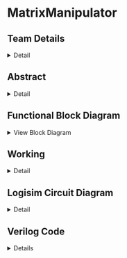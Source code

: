# MatrixManipulator

<!-- First Section -->
## Team Details
<details>
  <summary>Detail</summary>
	  
  <ul>
    <li>Section: S2 Team-15</li>
    <li>Semester: 3rd Sem B. Tech. CSE</li>
    <li>Member-1: Aditya Suresh, 231CS203, adityasuresh.231cs203@nitk.edu.in</li>
    <li>Member-2: Nikhil Kottoli, 231CS236, nikhilkottoli.231cs236@nitk.edu.in</li>
    <li>Member-3: Vishal, 231CS263, vishalgangani.231cs263@nitk.edu.in</li>
  </ul>
</details>

<!-- Second Section -->
## Abstract
<details>
  <summary>Detail</summary>
  
  - **Motivation:**  
  Efficient handling of matrices is crucial in various fields, including computer graphics, engineering, data science, and machine learning. The need for systems that can efficiently perform these operations and which can be easily scaled are essential. We aimed to make a system which not only performs the most common operations but also is easy to scale and modular.

- **Problem Statement:**  
  This project addresses the need for efficient matrix operations by developing a tool that exclusively uses combinational and sequential circuits to perform multiplication, transposition, and determinant calculations. This solution is grounded in digital systems and implements most used matrix operations in as little hardware as possible.

- **Features:**  
  - **Matrix Multiplication:** Efficiently multiplies two matrices, handling various inputs and displaying the resulting product in a clear format.
  - **Transpose Calculation and Arithmetic Operations:** Allows users to easily find the transpose of any matrix, visually presenting the result. It also performs scalar multiplication and matrix subtraction and addition.
  - **Determinant Finder:** Accurately computes the determinant of square matrices and indicates the existence of an inverse.
  - **User-Friendly Interface:** Provides an easy-to-use interface, simplifying data input and output display using a seven-segment display.

  
</details>

<!-- Block Diagram Section -->
## Functional Block Diagram
<details>
  <summary>View Block Diagram</summary>
  <img src="/Snapshots/BlockDiagram.png" alt="Block Diagram" style="display: block; margin: 20px auto;">
</details>

<!-- Third Section -->
## Working

<details>
  <summary>Detail</summary>

  ### DESCRIPTION

The core structure of the project is built around modules responsible for accepting inputs, determining which operation to perform, the operations themselves, and displaying the output in simple decimal form. The project operates by allowing a user to input two 2x2 matrices (where each element is of 2 bits) and lets them perform the following operations:

- **Addition (A + B)**:  
  The Addition module computes the sum by adding corresponding elements of matrix A and B.

- **Subtraction (A - B)**:  
  The Subtraction module computes the difference by subtracting the corresponding elements of matrix A and B. It can also return negative outputs by converting the conventional output (2's complement form) into decimal form along with a negative sign by comparing the inputs initially.

- **Multiplication (A × B)**:  
  The Matrix Multiplier module computes the product by following the mathematical formulas for finding the product of two 2x2 matrices.

- **Scalar Multiplication (k × A)**:  
  The Scalar Multiplier module computes the scalar product by multiplying every individual element with the given scalar input.

- **Transpose (A^T)**:  
  The Transpose module computes the transpose of the given matrix (A) by swapping the elements along the right diagonal.

- **Determinant (det(A))**:  
  The Determinant module computes the determinant of the given matrix (A) by following the mathematical formulas for finding the determinant of a 2x2 matrix.

- **Inverse (A^(-1)) (if det(A) ≠ 0)**:  
  The Inverse module computes the inverse of the given matrix (A) by following the mathematical formulas for finding the inverse of a 2x2 matrix, provided the determinant is not zero.

	<p>Wherein the Inverse module computes the inverse of the given matrix (A) by following the mathematical formulae for finding the inverse of a 2x2 matrix if and only if the determinant of the
	given matrix is non - zero. If the determinant is found to be zero, the circuit is programmed to return the values:
	<table border="1" style="border-collapse: collapse;">
          <tr>
            <td>00</td>
            <td>-00</td>
          </tr>
          <tr>
            <td>-00</td>
            <td>00</td>
          </tr>
        </table></p>

  
  ### AN EXAMPLE WITH A TRUTH TABLE
  
  Let the inputs be two 2x2 matrices, with each element represented as a 2-bit binary number:
  
 <table>
    <tr>
      <td>A =</td>
      <td>
        <table border="1" style="border-collapse: collapse;">
          <tr>
            <td>01</td>
            <td>10</td>
          </tr>
          <tr>
            <td>11</td>
            <td>00</td>
          </tr>
        </table>
      </td>
    </tr>
    <tr>
      <td>B =</td>
      <td>
        <table border="1" style="border-collapse: collapse;">
          <tr>
            <td>10</td>
            <td>11</td>
          </tr>
          <tr>
            <td>00</td>
            <td>01</td>
          </tr>
        </table>
      </td>
    </tr>
  </table>

  Note: Each element of the matrices \(A\) and \(B\) can take values from 0 to 3 (i.e., \(00\) to \(11\) in binary).

 The operations performed on these matrices are as follows:

- **000:** Addition (A + B)
- **001:** Subtraction (A - B)
- **010:** Multiplication (A × B)
- **011:** Scalar Multiplication (k × A)
- **100:** Transpose (A^T)
- **101:** Determinant (det(A))
- **110:** Inverse (A^(-1)) (if det(A) ≠ 0)

  ### Truth Tables for Each Operation

  | Control Signal S | $a_{11}$ | $a_{12}$ | $a_{21}$ | $a_{22}$ | $b_{11}$ | $b_{12}$ | $b_{21}$ | $b_{22}$ | Output 1 | Output 2 | Output 3 | Output 4 |
  |-----------------------|------------|------------|------------|------------|------------|------------|------------|------------|----------|----------|----------|----------|
  | 000                   | 01         | 10         | 11         | 00         | 10         | 11         | 00         | 01         | 011      | 101      | 011      | 001      |
  | 001                   | 01         | 10         | 11         | 00         | 10         | 11         | 00         | 01         | 101      | 101      | 11       | 101      |
  | 010                   | 01         | 10         | 11         | 00         | 10         | 11         | 00         | 01         | 011      | 011      | 011      | 001      |
  | 100                   | 01         | 10         | 11         | 00         | -          | -          | -          | -          | 001      | 011      | 010      | 000      |
  | 101                   | 01         | 10         | 11         | 00         | -          | -          | -          | -          | 011      | -        | -        | -        |
  | 110                   | 01         | 10         | 11         | 00         | -          | -          | -          | -          | 000      | 110      | 111      | 001      |

  **Table 1:** Truth Tables for Matrix Addition, Subtraction, Multiplication, and Transpose

| Control Signal $S$ | $a_{11}$ | $a_{12}$ | $a_{21}$ | $a_{22}$ | Scalar $k$ | $k \cdot a_{11}$ | $k \cdot a_{12}$ | $k \cdot a_{21}$ | $k \cdot a_{22}$ |
|--------------------|----------|----------|----------|----------|------------|------------------|------------------|------------------|------------------|
| 011                   | 01         | 10         | 11         | 00         | 10            | 010               | 100               | 110               | 00                |

  **Table 2:** Truth Table for Scalar Multiplication
</details>



<!-- Fourth Section -->
## Logisim Circuit Diagram
<details>
  <summary>Detail</summary>
	<h2>Main</h2>
	<p> The following is the main module with which the user interacts to compute his operations.</p>
  <img src="/Snapshots/S2-T15.png" alt="Logisim Circuit Diagram" style="display: block; margin: 20px auto;">
	<h4> The main submodules are: </h4>
  <h2>Storage</h2>
	<p>The storage module stores the first input set given by the user and allows us to use the same set of switches to give in another separate set of inputs.</p>
	 <img src="/Snapshots/Storage.png" alt="Logisim Circuit Diagram" style="display: block; margin: 20px auto;">
<h2>Adder</h2>
	<p>The Adder module performs the function of addition of two matrices.</p>
	 <img src="/Snapshots/Adder.png" alt="Logisim Circuit Diagram" style="display: block; margin: 20px auto;">
<h2>Subtractor</h2>
	<p>The Subtractor module performs the function of subtracting one matrix from another.</p>
	 <img src="/Snapshots/Subtractor.png" alt="Logisim Circuit Diagram" style="display: block; margin: 20px auto;">
<h2>Matrix Multiplier</h2>
	<p>The Matrix Multiplier module performs the function of Multiplying two matrices.</p>
	 <img src="/Snapshots/MatrixMultiplier.png" alt="Logisim Circuit Diagram" style="display: block; margin: 20px auto;">
<h2>Scalar Multiplier</h2>
	<p>The Scalar Multiplier module performs the function of multiplying a martix with a scalar number.</p>
	 <img src="/Snapshots/ScalarMultiplier.png" alt="Logisim Circuit Diagram" style="display: block; margin: 20px auto;">
<h2>Transpose</h2>
	<p>The Transpose module performs the function of computing the transpose of the input matrix.</p>
	 <img src="/Snapshots/Transpose.png" alt="Logisim Circuit Diagram" style="display: block; margin: 20px auto;">
<h2>Determinant</h2>
	<p>The Determinant module performs the function of computing the Determinant of the input matrix.</p>
	 <img src="/Snapshots/Determinant.png" alt="Logisim Circuit Diagram" style="display: block; margin: 20px auto;">
<h2>Inverse</h2>
	<p>The Inverse module performs the function of computing the inverse of the input matrix.</p>
	 <img src="/Snapshots/Inverse.png" alt="Logisim Circuit Diagram" style="display: block; margin: 20px auto;">
<h2>7-Segment</h2>
	<p>The 7Segment module performs the function of displaying the output binary number in the form of a readable decimal number.</p>
	 <img src="/Snapshots/7Segment.png" alt="Logisim Circuit Diagram" style="display: block; margin: 20px auto;">
</details>

<!-- Fifth Section -->
## Verilog Code
<details>
  <summary>Details</summary>
  <details>
  <summary>Modules</summary>

```verilog
/*
    Team:S2-T15
    Member-1:Aditya Suresh 231CS203
    Member-2:Nikhil Kottoli 231CS236
    Member-3:Vishal 231CS263
*/


module determinant_2x2(
    input [1:0] d11, d12, d21, d22,  // 2-bit elements of the 2x2 matrix
    output reg [3:0] det             // 4-bit output for the determinant
);

    always @(*) begin
        det = (d11 * d22) - (d12 * d21);
    end

endmodule


module determinant_2x2_gate_level(
    input [1:0] d11, d12, d21, d22,  // Matrix elements
    output [3:0] det                 // Determinant output
);
    
    wire [3:0] mult1;  // Product of d11 and d22
    wire [3:0] mult2;  // Product of d12 and d21
    wire borrow;       // Borrow signal for subtraction

    // Multiplication for d11 * d22
    wire p00, p01, p10, p11; // Partial products
    and (p00, d11[0], d22[0]);
    and (p01, d11[0], d22[1]);
    and (p10, d11[1], d22[0]);
    and (p11, d11[1], d22[1]);

    xor (mult1[1], p01, p10);  // Sum for second bit
    xor (mult1[2], p01, p11);  // Sum for third bit
    and (mult1[0], p00, 1'b1);  // LSB
    and (mult1[3], p11, 1'b1);   // MSB

    // Multiplication for d12 * d21
    wire q00, q01, q10, q11; // Partial products
    and (q00, d12[0], d21[0]);
    and (q01, d12[0], d21[1]);
    and (q10, d12[1], d21[0]);
    and (q11, d12[1], d21[1]);

    xor (mult2[1], q01, q10);  // Sum for second bit
    xor (mult2[2], q01, q11);  // Sum for third bit
    and (mult2[0], q00, 1'b1);  // LSB
    and (mult2[3], q11, 1'b1);   // MSB

    // Subtract mult2 from mult1
    wire [3:0] temp; // Result of subtraction
    wire b0, b1, b2, b3;

    // First bit
    xor (temp[0], mult1[0], mult2[0]); 
    not (b0, mult2[0]);                 
    and (b1, b0, mult1[0]);             

    // Second bit
    xor (temp[1], mult1[1], mult2[1]);
    and (b2, b0, mult1[1]);
    and (b3, mult2[1], mult1[0]);
    or (borrow, b1, b2);               

    // Third bit
    xor (temp[2], mult1[2], mult2[2]);

    // Final output using buffers instead of assign
    buf (det[0], temp[0]);
    buf (det[1], temp[1]);
    buf (det[2], temp[2]);
    buf (det[3], 1'b0);  // If you want to set the MSB to 0, adjust accordingly

endmodule



module inverse_2x2(
    input signed [3:0] d11, d12, d21, d22,  // Input elements of the 2x2 matrix
    output reg signed [3:0] inv11, inv12, inv21, inv22, // Output for the inverse matrix
    output reg valid                  // Output valid flag
);

    reg signed [5:0] det; // Determinant with wider bit-width for intermediate results

    // Determinant calculation
    always @(*) begin
        det = (d11 * d22) - (d12 * d21);
    end

    // Check if determinant is non-zero and calculate the inverse
    always @(*) begin
        if (det != 0) begin
            valid = 1; // Inverse exists
            inv11 = d22;         // Assign d22 directly
            inv12 = -d12;        // Assign negative of d12
            inv21 = -d21;        // Assign negative of d21
            inv22 = d11;         // Assign d11 directly
        end else begin
            valid = 0; // Inverse does not exist
            inv11 = 4'b0000; // Output 0
            inv12 = 4'b0000; // Output 0
            inv21 = 4'b0000; // Output 0
            inv22 = 4'b0000; // Output 0
        end
    end

endmodule

module inverse_2x2_gate(
    input [3:0] d11, d12, d21, d22,   // Input elements of the 2x2 matrix
    output [3:0] inv11, inv12, inv21, inv22 // Inverse matrix elements
);

    // Wires for negative values
    wire [3:0] neg_d12;
    wire [3:0] neg_d21;

    // Generate negation of d12 and d21 using NOT gates
    not(neg_d12[0], d12[0]);
    not(neg_d12[1], d12[1]);
    not(neg_d12[2], d12[2]);
    not(neg_d12[3], d12[3]);

    not(neg_d21[0], d21[0]);
    not(neg_d21[1], d21[1]);
    not(neg_d21[2], d21[2]);
    not(neg_d21[3], d21[3]);

    // inv11 = d22
    wire inv11_0, inv11_1, inv11_2, inv11_3;
    and(inv11_0, d22[0], 1'b1); // d22[0] 
    and(inv11_1, d22[1], 1'b1); // d22[1] 
    and(inv11_2, d22[2], 1'b1); // d22[2] 
    and(inv11_3, d22[3], 1'b1); // d22[3] 

    // inv12 = -d12
    wire inv12_0, inv12_1, inv12_2, inv12_3;
    and(inv12_0, neg_d12[0], 1'b1); // -d12[0]
    and(inv12_1, neg_d12[1], 1'b1); // -d12[1]
    and(inv12_2, neg_d12[2], 1'b1); // -d12[2]
    and(inv12_3, neg_d12[3], 1'b1); // -d12[3]

    // inv21 = -d21
    wire inv21_0, inv21_1, inv21_2, inv21_3;
    and(inv21_0, neg_d21[0], 1'b1); // -d21[0]
    and(inv21_1, neg_d21[1], 1'b1); // -d21[1]
    and(inv21_2, neg_d21[2], 1'b1); // -d21[2]
    and(inv21_3, neg_d21[3], 1'b1); // -d21[3]

    // inv22 = d11
    wire inv22_0, inv22_1, inv22_2, inv22_3;
    and(inv22_0, d11[0], 1'b1); // d11[0]
    and(inv22_1, d11[1], 1'b1); // d11[1]
    and(inv22_2, d11[2], 1'b1); // d11[2]
    and(inv22_3, d11[3], 1'b1); // d11[3]

    and(inv11[0], inv11_0, 1'b1);
    and(inv11[1], inv11_1, 1'b1);
    and(inv11[2], inv11_2, 1'b1);
    and(inv11[3], inv11_3, 1'b1);

    and(inv12[0], inv12_0, 1'b1);
    and(inv12[1], inv12_1, 1'b1);
    and(inv12[2], inv12_2, 1'b1);
    and(inv12[3], inv12_3, 1'b1);

    and(inv21[0], inv21_0, 1'b1);
    and(inv21[1], inv21_1, 1'b1);
    and(inv21[2], inv21_2, 1'b1);
    and(inv21[3], inv21_3, 1'b1);

    and(inv22[0], inv22_0, 1'b1);
    and(inv22[1], inv22_1, 1'b1);
    and(inv22[2], inv22_2, 1'b1);
    and(inv22[3], inv22_3, 1'b1);

endmodule

module matrix_adder_2x2(
    input [2:0] a11, a12, a21, a22,  // Elements of matrix A (3-bit)
    input [2:0] b11, b12, b21, b22,  // Elements of matrix B (3-bit)
    output [3:0] c11, c12, c21, c22  // Elements of result matrix C (4-bit)
);

    // Addition operations
    assign c11 = a11 + b11;
    assign c12 = a12 + b12;
    assign c21 = a21 + b21;
    assign c22 = a22 + b22;

endmodule


module full_adder (
    input a,
    input b,
    input cin,
    output sum,
    output cout
);
    wire a_xor_b, a_and_b, a_xor_b_and_cin;

    // Logic for Full Adder
    xor(a_xor_b, a, b);              
    xor(sum, a_xor_b, cin);         
    and(a_and_b, a, b);             
    and(a_xor_b_and_cin, a_xor_b, cin); 
    or(cout, a_and_b, a_xor_b_and_cin); 
endmodule

module matrix_adder_2x2_gate_level(
    input [2:0] a11, a12, a21, a22,  // Matrix A elements
    input [2:0] b11, b12, b21, b22,  // Matrix B elements
    output [3:0] c11, c12, c21, c22  // Result matrix elements
);

    // Carry wires
    wire carry11_1, carry11_2, carry11_3;  
    wire carry12_1, carry12_2, carry12_3;  
    wire carry21_1, carry21_2, carry21_3;  
    wire carry22_1, carry22_2, carry22_3;  

    // c11 addition
    full_adder FA11_0 (.a(a11[0]), .b(b11[0]), .cin(1'b0),   .sum(c11[0]), .cout(carry11_1));
    full_adder FA11_1 (.a(a11[1]), .b(b11[1]), .cin(carry11_1), .sum(c11[1]), .cout(carry11_2));
    full_adder FA11_2 (.a(a11[2]), .b(b11[2]), .cin(carry11_2), .sum(c11[2]), .cout(carry11_3));
    and(c11[3], carry11_3, 1'b1);  // MSB for c11

    // c12 addition
    full_adder FA12_0 (.a(a12[0]), .b(b12[0]), .cin(1'b0),   .sum(c12[0]), .cout(carry12_1));
    full_adder FA12_1 (.a(a12[1]), .b(b12[1]), .cin(carry12_1), .sum(c12[1]), .cout(carry12_2));
    full_adder FA12_2 (.a(a12[2]), .b(b12[2]), .cin(carry12_2), .sum(c12[2]), .cout(carry12_3));
    and(c12[3], carry12_3, 1'b1);  // MSB for c12

    // c21 addition
    full_adder FA21_0 (.a(a21[0]), .b(b21[0]), .cin(1'b0),   .sum(c21[0]), .cout(carry21_1));
    full_adder FA21_1 (.a(a21[1]), .b(b21[1]), .cin(carry21_1), .sum(c21[1]), .cout(carry21_2));
    full_adder FA21_2 (.a(a21[2]), .b(b21[2]), .cin(carry21_2), .sum(c21[2]), .cout(carry21_3));
    and(c21[3], carry21_3, 1'b1);  // MSB for c21

    // c22 addition
    full_adder FA22_0 (.a(a22[0]), .b(b22[0]), .cin(1'b0),   .sum(c22[0]), .cout(carry22_1));
    full_adder FA22_1 (.a(a22[1]), .b(b22[1]), .cin(carry22_1), .sum(c22[1]), .cout(carry22_2));
    full_adder FA22_2 (.a(a22[2]), .b(b22[2]), .cin(carry22_2), .sum(c22[2]), .cout(carry22_3));
    and(c22[3], carry22_3, 1'b1);  // MSB for c22

endmodule


module matrix_subtractor_2x2(
    input [2:0] a11, a12, a21, a22,  // Elements of matrix A (3-bit)
    input [2:0] b11, b12, b21, b22,  // Elements of matrix B (3-bit)
    output [3:0] c11, c12, c21, c22  // Elements of result matrix C (4-bit)
);

    // Subtraction operations
    assign c11 = a11 - b11;
    assign c12 = a12 - b12;
    assign c21 = a21 - b21;
    assign c22 = a22 - b22;

endmodule

module full_subtractor (
    input a,
    input b,
    input bin,      // Borrow input
    output diff,    // Difference output
    output bout      // Borrow output
);
    wire a_xor_b, a_nand_b, a_nxor_bin;

    // Logic for Full Subtractor
    xor(a_xor_b, a, b);                  
    xor(diff, a_xor_b, bin);             
    nand(a_nand_b, a, b);                
    xor(a_nxor_bin, a_xor_b, bin);      
    and(bout, a_nand_b, 1'b1);           
    or(bout, bout, a_nxor_bin);
endmodule




module matrix_multiply(
    input [7:0] A, // 2x2 matrix A elements, packed: {a11, a12, a21, a22} - 2 bits each
    input [7:0] B, // 2x2 matrix B elements, packed: {b11, b12, b21, b22} - 2 bits each
    output reg [15:0] C // Resulting 2x2 matrix C elements, packed: {c11, c12, c21, c22} - 4 bits each
);

    // Unpack the matrix elements from A and B (each element is 2 bits)
    reg [1:0] a11, a12, a21, a22;
    reg [1:0] b11, b12, b21, b22;

    reg [3:0] c11, c12, c21, c22; // Results should fit within 4 bits

    always @(*) begin
        // Unpacking the input matrices
        a11 = A[7:6];
        a12 = A[5:4];
        a21 = A[3:2];
        a22 = A[1:0];

        b11 = B[7:6];
        b12 = B[5:4];
        b21 = B[3:2];
        b22 = B[1:0];

        // Matrix multiplication logic
        c11 = (a11 * b11) + (a12 * b21); // Top-left element
        c12 = (a11 * b12) + (a12 * b22); // Top-right element
        c21 = (a21 * b11) + (a22 * b21); // Bottom-left element
        c22 = (a21 * b12) + (a22 * b22); // Bottom-right element

        // Packing the output matrix (packing 4-bit results into 16-bit output)
        C = {c11, c12, c21, c22};
    end
endmodule


module matrix_multiply_gate_level(
    input [7:0] A, // 2x2 matrix A elements packed: {a11, a12, a21, a22}
    input [7:0] B, // 2x2 matrix B elements packed: {b11, b12, b21, b22}
    output [15:0] C // Resulting 2x2 matrix C elements packed: {c11, c12, c21, c22}
);

    // Unpack matrix A
    wire [1:0] a11 = A[7:6];
    wire [1:0] a12 = A[5:4];
    wire [1:0] a21 = A[3:2];
    wire [1:0] a22 = A[1:0];

    // Unpack matrix B
    wire [1:0] b11 = B[7:6];
    wire [1:0] b12 = B[5:4];
    wire [1:0] b21 = B[3:2];
    wire [1:0] b22 = B[1:0];

    // Intermediate products for C
    wire [3:0] p11, p12, p21, p22;
    wire [3:0] p13, p14, p21_temp, p22_temp;
    wire [3:0] p23, p24;

    // c11 = a11 * b11 + a12 * b21
    and (p11[0], a11[0], b11[0]);
    and (p11[1], a11[0], b11[1]);
    and (p11[2], a11[1], b11[0]);
    and (p11[3], a11[1], b11[1]);

    and (p12[0], a12[0], b21[0]);
    and (p12[1], a12[0], b21[1]);
    and (p12[2], a12[1], b21[0]);
    and (p12[3], a12[1], b21[1]);

    // c12 = a11 * b12 + a12 * b22
    and (p13[0], a11[0], b12[0]);
    and (p13[1], a11[0], b12[1]);
    and (p13[2], a11[1], b12[0]);
    and (p13[3], a11[1], b12[1]);

    and (p14[0], a12[0], b22[0]);
    and (p14[1], a12[0], b22[1]);
    and (p14[2], a12[1], b22[0]);
    and (p14[3], a12[1], b22[1]);

    // c21 = a21 * b11 + a22 * b21
    and (p21_temp[0], a21[0], b11[0]);
    and (p21_temp[1], a21[0], b11[1]);
    and (p21_temp[2], a21[1], b11[0]);
    and (p21_temp[3], a21[1], b11[1]);

    and (p22_temp[0], a22[0], b21[0]);
    and (p22_temp[1], a22[0], b21[1]);
    and (p22_temp[2], a22[1], b21[0]);
    and (p22_temp[3], a22[1], b21[1]);

    // c22 = a21 * b12 + a22 * b22
    and (p23[0], a21[0], b12[0]);
    and (p23[1], a21[0], b12[1]);
    and (p23[2], a21[1], b12[0]);
    and (p23[3], a21[1], b12[1]);

    and (p24[0], a22[0], b22[0]);
    and (p24[1], a22[0], b22[1]);
    and (p24[2], a22[1], b22[0]);
    and (p24[3], a22[1], b22[1]);

    // c11 Calculation (using half adders)
    wire c11_temp1, c11_temp2, c11_carry1, c11_carry2;
    or (c11_temp1, p11[0], p12[0]);
    or (c11_temp2, p11[1], p12[1]);
    
    and (c11_carry1, p11[0], p12[0]);
    and (c11_carry2, p11[1], p12[1]);

    // c12 Calculation
    wire c12_temp1, c12_temp2, c12_carry1, c12_carry2;
    or (c12_temp1, p13[0], p14[0]);
    or (c12_temp2, p13[1], p14[1]);

    and (c12_carry1, p13[0], p14[0]);
    and (c12_carry2, p13[1], p14[1]);

    // c21 Calculation
    wire c21_temp1, c21_temp2, c21_carry1, c21_carry2;
    or (c21_temp1, p21_temp[0], p22_temp[0]);
    or (c21_temp2, p21_temp[1], p22_temp[1]);

    and (c21_carry1, p21_temp[0], p22_temp[0]);
    and (c21_carry2, p21_temp[1], p22_temp[1]);

    // c22 Calculation
    wire c22_temp1, c22_temp2, c22_carry1, c22_carry2;
    or (c22_temp1, p23[0], p24[0]);
    or (c22_temp2, p23[1], p24[1]);

    and (c22_carry1, p23[0], p24[0]);
    and (c22_carry2, p23[1], p24[1]);

    // Final outputs for C using only gates
    // c11 output
    wire c11_final, c12_final, c21_final, c22_final;

    or (C[15], c11_temp1, c11_temp2); // c11's carry output
    or (C[14], c11_carry1, c11_carry2); // c11's carry output

    // c12 output
    or (C[13], c12_temp1, c12_temp2); // c12's carry output
    or (C[12], c12_carry1, c12_carry2); // c12's carry output

    // c21 output
    or (C[11], c21_temp1, c21_temp2); // c21's carry output
    or (C[10], c21_carry1, c21_carry2); // c21's carry output

    // c22 output
    or (C[9], c22_temp1, c22_temp2); // c22's carry output
    or (C[8], c22_carry1, c22_carry2); // c22's carry output

endmodule


// 2-bit multiplier module (gate-level)
module multiply_2bit (
    input [1:0] a, b,
    output [3:0] p // 4-bit product
);
    wire p0, p1, p2, p3;

    assign p0 = a[0] & b[0];             // Least significant bit
    assign p1 = (a[1] & b[0]) ^ (a[0] & b[1]);
    assign p2 = (a[1] & b[0]) & (a[0] & b[1]) ^ (a[1] & b[1]);
    assign p3 = (a[1] & b[1]);           // Most significant bit

    assign p = {p3, p2, p1, p0};         // Combine into 4-bit product

endmodule

// 4-bit adder module (gate-level)
module adder_4bit (
    input [3:0] a, b,
    output [3:0] sum
);
    wire carry1, carry2, carry3;

    full_adder FA1 (.a(a[0]), .b(b[0]), .cin(1'b0), .sum(sum[0]), .cout(carry1));
    full_adder FA2 (.a(a[1]), .b(b[1]), .cin(carry1), .sum(sum[1]), .cout(carry2));
    full_adder FA3 (.a(a[2]), .b(b[2]), .cin(carry2), .sum(sum[2]), .cout(carry3));
    full_adder FA4 (.a(a[3]), .b(b[3]), .cin(carry3), .sum(sum[3]), .cout());

endmodule


module matrix_transpose_2x2(
    input [2:0] a11, a12, a21, a22,  // Elements of matrix A (3-bit each)
    output [2:0] t11, t12, t21, t22  // Elements of transposed matrix T (3-bit each)
);

    // Transpose logic
    assign t11 = a11;  // Top-left element stays the same
    assign t12 = a21;  // Top-right element becomes bottom-left
    assign t21 = a12;  // Bottom-left element becomes top-right
    assign t22 = a22;  // Bottom-right element stays the same

endmodule

module matrix_transpose_2x2_gate(
    input [2:0] a11, a12, a21, a22,  // Elements of matrix A (3-bit each)
    output [2:0] t11, t12, t21, t22  // Elements of transposed matrix T (3-bit each)
);

    // Intermediate wires to hold the transposed values
    wire [2:0] temp1; // Holds t11 and t22
    wire [2:0] temp2; // Holds t12 and t21

    // Assigning top-left and bottom-right directly
    // Using AND gates to route the original values
    and (t11[0], a11[0], 1'b1); // t11[0] = a11[0]
    and (t11[1], a11[1], 1'b1); // t11[1] = a11[1]
    and (t11[2], a11[2], 1'b1); // t11[2] = a11[2]

    and (t22[0], a22[0], 1'b1); // t22[0] = a22[0]
    and (t22[1], a22[1], 1'b1); // t22[1] = a22[1]
    and (t22[2], a22[2], 1'b1); // t22[2] = a22[2]

    // Transposing top-right to bottom-left
    and (t12[0], a21[0], 1'b1); // t12[0] = a21[0]
    and (t12[1], a21[1], 1'b1); // t12[1] = a21[1]
    and (t12[2], a21[2], 1'b1); // t12[2] = a21[2]

    // Transposing bottom-left to top-right
    and (t21[0], a12[0], 1'b1); // t21[0] = a12[0]
    and (t21[1], a12[1], 1'b1); // t21[1] = a12[1]
    and (t21[2], a12[2], 1'b1); // t21[2] = a12[2]

endmodule


```
</details>
<details>
  <summary>TestBench</summary>

```verilog
`timescale 1ns / 1ps
`include "S2-T15.v"

module matrix_operations_2x2_tb();

    // Inputs for matrix operations
    reg [2:0] a11, a12, a21, a22;
    reg [2:0] b11, b12, b21, b22;

    // Outputs for matrix addition
    wire [3:0] c11_add, c12_add, c21_add, c22_add;

    // Outputs for matrix subtraction
    wire [3:0] c11_sub, c12_sub, c21_sub, c22_sub;

    // Packed 8-bit inputs for matrix multiplication
    reg [7:0] A_mul;
    reg [7:0] B_mul;
    wire [15:0] C_mul;  // Outputs for matrix multiplication

    // Outputs for matrix transpose
    wire [2:0] t11, t12, t21, t22;

    // Instantiate Unit Under Test (UUT) for matrix addition
    matrix_adder_2x2 uut_add (
        .a11(a11), .a12(a12), .a21(a21), .a22(a22),
        .b11(b11), .b12(b12), .b21(b21), .b22(b22),
        .c11(c11_add), .c12(c12_add), .c21(c21_add), .c22(c22_add)
    );

    // Instantiate Unit Under Test (UUT) for matrix subtraction
    matrix_subtractor_2x2 uut_sub (
        .a11(a11), .a12(a12), .a21(a21), .a22(a22),
        .b11(b11), .b12(b12), .b21(b21), .b22(b22),
        .c11(c11_sub), .c12(c12_sub), .c21(c21_sub), .c22(c22_sub)
    );

    // Instantiate Unit Under Test (UUT) for matrix multiplication
    matrix_multiply uut_mul (
        .A(A_mul),  // Packed matrix A
        .B(B_mul),  // Packed matrix B
        .C(C_mul)   // Packed result matrix C
    );

    // Instantiate Unit Under Test (UUT) for matrix transpose
    matrix_transpose_2x2 uut_trans (
        .a11(a11), .a12(a12), .a21(a21), .a22(a22),
        .t11(t11), .t12(t12), .t21(t21), .t22(t22)
    );

    // Inputs for determinant calculation
    reg [1:0] d11, d12, d21, d22; // 2 bits for each matrix element
    wire [3:0] det; // Use signed to accommodate negative results

    // Instantiate Unit Under Test (UUT) for determinant calculation
    determinant_2x2 duut (
        .d11(d11),
        .d12(d12),
        .d21(d21),
        .d22(d22),
        .det(det)
    );

    // Matrix inputs
    reg signed [3:0] i11, i12, i21, i22;
    wire [3:0] inv11, inv12, inv21, inv22;
    wire valid;                // Valid flag

    // Instantiate the inverse_2x2 module
    inverse_2x2 uut (
        .d11(i11),
        .d12(i12),
        .d21(i21),
        .d22(i22),
        .inv11(inv11),
        .inv12(inv12),
        .inv21(inv21),
        .inv22(inv22),
        .valid(valid)
    );

    // Task to display addition results
    task display_addition_results;
    begin
        $display("Matrix A:");
        $display("%0d %0d", a11, a12);
        $display("%0d %0d", a21, a22);

        $display("Matrix B:");
        $display("%0d %0d", b11, b12);
        $display("%0d %0d", b21, b22);

        $display("Result Matrix C (Addition):");
        $display("%0d %0d", c11_add, c12_add);
        $display("%0d %0d", c21_add, c22_add);

        $display("--------------------");
    end
    endtask

    // Task to display subtraction results
    task display_subtraction_results;
    begin
        $display("Matrix A:");
        $display("%0d %0d", a11, a12);
        $display("%0d %0d", a21, a22);

        $display("Matrix B:");
        $display("%0d %0d", b11, b12);
        $display("%0d %0d", b21, b22);

        $display("Result Matrix C (Subtraction):");
        $display("%0d %0d", c11_sub, c12_sub);
        $display("%0d %0d", c21_sub, c22_sub);

        $display("--------------------");
    end
    endtask

    // Task to display multiplication results
    task display_multiplication_results;
    reg [3:0] A11, A12, A21, A22; // 2x2 matrix elements for A
    reg [3:0] B11, B12, B21, B22; // 2x2 matrix elements for B
    reg [7:0] C11, C12, C21, C22; // 2x2 matrix elements for result C

    begin
        // Unpacking matrix A
        A11 = A_mul[7:6]; A12 = A_mul[5:4];
        A21 = A_mul[3:2]; A22 = A_mul[1:0];

        // Unpacking matrix B
        B11 = B_mul[7:6]; B12 = B_mul[5:4];
        B21 = B_mul[3:2]; B22 = B_mul[1:0];

        // Unpacking matrix C (result)
        C11 = C_mul[15:12]; C12 = C_mul[11:8];
        C21 = C_mul[7:4]; C22 = C_mul[3:0];

        // Display Matrix A
        $display("Matrix A:");
        $display("%2d %2d", A11, A12);
        $display("%2d %2d", A21, A22);

        // Display Matrix B
        $display("Matrix B:");
        $display("%2d %2d", B11, B12);
        $display("%2d %2d", B21, B22);

        // Display Result Matrix C
        $display("Result Matrix C (Multiplication):");
        $display("%2d %2d", C11, C12);
        $display("%2d %2d", C21, C22);

        $display("--------------------");
    end
    endtask

    // Task to display transpose results
    task display_transpose_results;
    begin
        $display("Original Matrix A:");
        $display("%0d %0d", a11, a12);
        $display("%0d %0d", a21, a22);

        $display("Transposed Matrix T:");
        $display("%0d %0d", t11, t12);
        $display("%0d %0d", t21, t22);

        $display("--------------------");
    end
    endtask

    // Task to display determinant
    task display_determinant;
        input [1:0] d11, d12, d21, d22; // Matrix elements
        input signed [3:0] determinant;  // Determinant value
    begin
        $display("Matrix D:");
        $display("%0d %0d", d11, d12);
        $display("%0d %0d", d21, d22);
        $display("Determinant = %0d", determinant);
        $display("--------------------");
    end
    endtask

    // Task to display inverse results
    task display_inverse_results;
        input [1:0] d11, d12, d21, d22; // Input matrix elements
        input signed [3:0] det;          // Determinant
        input signed [3:0] inv11, inv12, inv21, inv22; // Inverse matrix elements
        input valid;                      // Validity flag
    begin
        $display("Matrix D:");
        $display("%0d %0d", d11, d12);
        $display("%0d %0d", d21, d22);
        $display("Determinant = %0d", det);
        
        if (valid) begin
            $display("Inverse Matrix:");
            $display("%0d %0d", inv11, inv12);
            $display("%0d %0d", inv21, inv22);
        end else begin
            $display("Matrix is singular; inverse does not exist.");
        end
        $display("--------------------");
    end
    endtask

    initial begin
        // Initialize matrices A and B
        a11 = 3; a12 = 2; a21 = 1; a22 = 4; // A
        b11 = 1; b12 = 1; b21 = 1; b22 = 1; // B

        // Call display_addition_results
        #10; // Wait for the addition operation
        display_addition_results;

        // Call display_subtraction_results
        #10; // Wait for the subtraction operation
        display_subtraction_results;

        // Initialize matrices for multiplication
        A_mul = {a11, a12, a21, a22}; // Pack matrix A
        B_mul = {b11, b12, b21, b22}; // Pack matrix B
        #10; // Wait for the multiplication operation
        display_multiplication_results;

        // Call display_transpose_results
        #10; // Wait for the transpose operation
        display_transpose_results;

        // Initialize for determinant calculation
        d11 = 1; d12 = 2; d21 = 3; d22 = 4; // Example matrix for determinant
        #10; // Wait for determinant calculation
        display_determinant(d11, d12, d21, d22, det);

        // Initialize for inverse calculation
        i11 = 0; i12 = 3; i21 = 2; i22 = 1; // Example matrix for inverse
        #10; // Wait for inverse calculation
        display_inverse_results(i11, i12, i21, i22, det, inv11, inv12, inv21, inv22, valid);

        $finish; // End simulation
    end
endmodule
```
</details>
<details>
	<summary>Sample Output</summary>
	<img src = "/Snapshots/VerilogSampleOutput.png" alt="Sample output">
</details>
</details>
